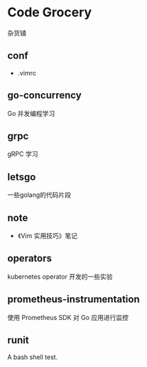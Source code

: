 # Code Grocery
杂货铺

## conf
* .vimrc

## go-concurrency
Go 并发编程学习

## grpc
gRPC 学习

## letsgo
一些golang的代码片段

## note
* 《Vim 实用技巧》笔记

## operators
kubernetes operator 开发的一些实验

## prometheus-instrumentation
使用 Prometheus SDK 对 Go 应用进行监控

## runit
A bash shell test.

